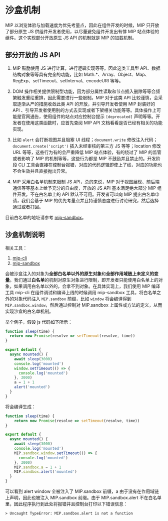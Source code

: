 # 沙盒机制

MIP 以浏览体验与加载速度为优先考量点，因此在组件开发的时候，MIP 只开放了部分原生 JS 供组件开发者使用，以尽量避免组件开发出有悖 MIP 站点体验的组件。这个实现部分开放原生 JS API 的机制就是 MIP 的加载机制。

## 部分开放的 JS API

1. MIP 鼓励使用 JS 进行计算，进行逻辑实现等等。因此这类工具型 API、数据结构对象等等具有完全的功能，比如 Math.*、Array、Object、Map、RegExp、setTimeout、setInterval、encodeURI 等等。

2. DOM 操作相关提供限制型功能，因为部分属性读取和节点插入删除等等会频繁触发重绘重排，因此需要进行一些限制。MIP 对于这类 API 比较谨慎，会采取逐渐从严的措施收敛此类 API 的开放，并引导开发者使用 MIP 封装好的 API 、引导开发者使用别的方式去实现或者下架相关功能等等。具体操作上可能是官网通告，使用组件的站点对应控制台提示 `[deprecated]` 声明等等。开发者在使用这类函数时，应首先查阅 MIP API 文档看看是否已经有相关的功能实现。

3. 比如 `alert` 会打断视图并且阻塞 UI 线程；`document.write` 修改注入代码；`document.create('script')` 插入未经审核的第三方 JS 等等；location 修改 URL 等等，这些行为有的会严重降低 MIP 站点体验，有的绕过了 MIP 的监管或者影响了 MIP 的机制等等，这些行为都是 MIP 不鼓励并且禁止的。开发阶段 CLI 工具会直接在控制台报错，对应的代码逻辑即使上了线，对应的功能也不会生效并且直接抛出异常。

4. MIP 采用白名单机制来限制 JS API，总的来说，MIP 对于视图展现、前后端通信等等基本上给予充分的自由度，开放的 JS API 基本满足绝大部分 MIP 组件开发。不在白名单上的 API 默认不可用。开发者可以向 MIP 提出白名单申请，我们会基于 MIP 的优先考量点并且持谨慎态度进行讨论研究，然后选择通过或者打回。

目前白名单的地址请参考 [mip-sandbox](https://www.npmjs.com/package/mip-sandbox#%E5%8F%AF%E7%94%A8%E5%85%A8%E5%B1%80%E5%8F%98%E9%87%8F)。

## 沙盒机制说明

相关工具：

1. [mip-cli](https://github.com/mipengine/mip2/tree/master/packages/mip-cli)
2. [mip-sandbox](https://github.com/mipengine/mip2/tree/master/packages/mip-sandbox)

会被沙盒注入的对象为**全部白名单以外的原生对象**和**全部作用域链上未定义的变量**。我们通过**白名单**的机制对原生对象进行限制，即开发者只能使用白名单上的对象，如果调用白名单以外的，会拿不到对象。在具体实现上，我们使用 MIP 编译工具 mip-cli 在组件调试和编译上线的时候调用 mip-sandbox 工具，将白名单之外的对象代码注入 `MIP.sandbox` 前缀，比如 `window` 将会编译得到 `MIP.sandbox.window`，然后通过控制对 MIP.sandbox 上属性或方法的定义，从而实现沙盒的白名单机制。

举个例子，假设 js 代码如下所示：

```javascript
function sleep(time) {
  return new Promise(resolve => setTimeout(resolve, time))
}

export default {
  async mounted() {
    await sleep(3000)
    console.log('mounted')
    window.setTimeout(() => {
      console.log('mounted')
    }, 3000)
    a = 1 + 1
    alert('mounted')
  }
}
```

将会编译生成：

```javascript
function sleep(time) {
    return new Promise(resolve => setTimeout(resolve, time))
}

export default {
  async mounted() {
    await sleep(3000)
    console.log('mounted')
    MIP.sandbox.window.setTimeout(() => {
      console.log('mounted')
    }, 3000)
    MIP.sandbox.a = 1 + 1
    MIP.sandbox.alert('mounted')
  }
}
```

可以看到 alert window 全被注入了 MIP.sandbox 前缀，a 由于没有在作用域链上声明，因此也被注入 MIP.sandbox 前缀。由于 MIP.sandbox.alert 不在白名单里，因此程序执行到此处将报错并且控制台打印以下错误信息：

```shell
> Uncaught TypeError: MIP.sandbox.alert is not a function
```
